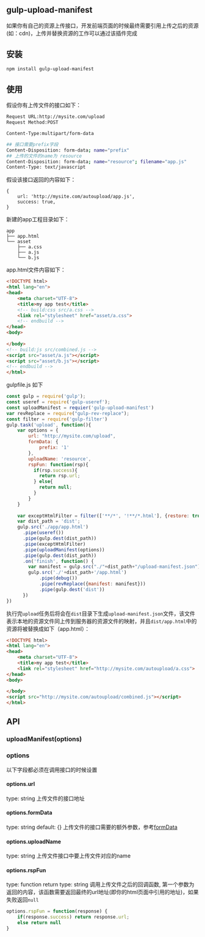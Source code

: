 ## gulp-upload-manifest
如果你有自己的资源上传接口，开发前端页面的时候最终需要引用上传之后的资源(如：cdn)，上传并替换资源的工作可以通过该插件完成
## 安装
```bash
npm install gulp-upload-manifest
```
## 使用
假设你有上传文件的接口如下：
```bash
Request URL:http://mysite.com/upload
Request Method:POST

Content-Type:multipart/form-data

## 接口需要prefix字段
Content-Disposition: form-data; name="prefix"
## 上传的文件的name为 resource
Content-Disposition: form-data; name="resource"; filename="app.js"
Content-Type: text/javascript
```
假设该接口返回的内容如下：
```
{
    url: 'http://mysite.com/autoupload/app.js',
    success: true,
}
```
新建的app工程目录如下：
```
app
├── app.html
└── asset
    ├── a.css
    ├── a.js
    └── b.js
```
app.html文件内容如下：
```html
<!DOCTYPE html>
<html lang="en">
<head>
    <meta charset="UTF-8">
    <title>my app test</title>
    <!-- build:css src/a.css -->
    <link rel="stylesheet" href="asset/a.css">
    <!-- endbuild -->
</head>
<body>
    
</body>
<!-- build:js src/combined.js -->
<script src="asset/a.js"></script>
<script src="asset/b.js"></script>
<!-- endbuild -->
</html>
```
gulpfile.js 如下
```javascript
const gulp = require('gulp');
const useref = require('gulp-useref');
const uploadManifest = requier('gulp-upload-manifest')
var revReplace = require("gulp-rev-replace");
const filter = require('gulp-filter')
gulp.task('upload', function(){
    var options = {
        url: "http://mysite.com/upload",
        formData: {
            prefix: '1'
        },
        uploadName: 'resource',
        rspFun: function(rsp){
          if(rsp.success){
            return rsp.url;
          } else{
            return null;
          }
        }
    }
    
    var exceptHtmlFilter = filter(['**/*', '!**/*.html'], {restore: true});
    var dist_path = 'dist';
    gulp.src('./app/app.html')
      .pipe(useref())
      .pipe(gulp.dest(dist_path))
      .pipe(exceptHtmlFilter)
      .pipe(uploadManifest(options))
      .pipe(gulp.dest(dist_path))
      .on('finish', function() {
        var manifest = gulp.src("./"+dist_path+"/upload-manifest.json");
        gulp.src('./'+dist_path+'/app.html')
            .pipe(debug())
            .pipe(revReplace({manifest: manifest}))
            .pipe(gulp.dest('dist'))
      })
})
```
执行完`upload`任务后将会在`dist`目录下生成`upload-manifest.json`文件，该文件表示本地的资源文件同上传到服务器的资源文件的映射，并且`dist/app.html`中的资源将被替换成如下（app.html）：
```html
<!DOCTYPE html>
<html lang="en">
<head>
    <meta charset="UTF-8">
    <title>my app test</title>
    <link rel="stylesheet" href="http://mysite.com/autoupload/a.css">
</head>
<body>
    
</body>
<script src="http://mysite.com/autoupload/combined.js"></script>
</html>
```
## API
### uploadManifest(options)
### options
以下字段都必须在调用接口的时候设置
#### options.url
type:  string
上传文件的接口地址
#### options.formData
type:  string
default: {}
上传文件的接口需要的额外参数，参考[formData](https://github.com/request/request#forms)
#### options.uploadName
type: string
上传文件接口中要上传文件对应的name
#### options.rspFun
type:  function
return type: string
调用上传文件之后的回调函数, 第一个参数为返回的内容，该函数需要返回最终的url地址(即你的html页面中引用的地址)，如果失败返回`null`
```javascript
options.rspFun = function(response) {
    if(response.success) return response.url;
    else return null
}
```